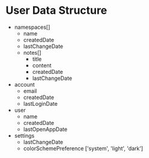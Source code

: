 # User Data Structure

- namespaces[]
  - name
  - createdDate
  - lastChangeDate
  - notes[]
    - title
    - content
    - createdDate
    - lastChangeDate
- account
  - email
  - createdDate
  - lastLoginDate
- user
  - name
  - createdDate
  - lastOpenAppDate
- settings
  - lastChangeDate
  - colorSchemePreference ['system', 'light', 'dark']
